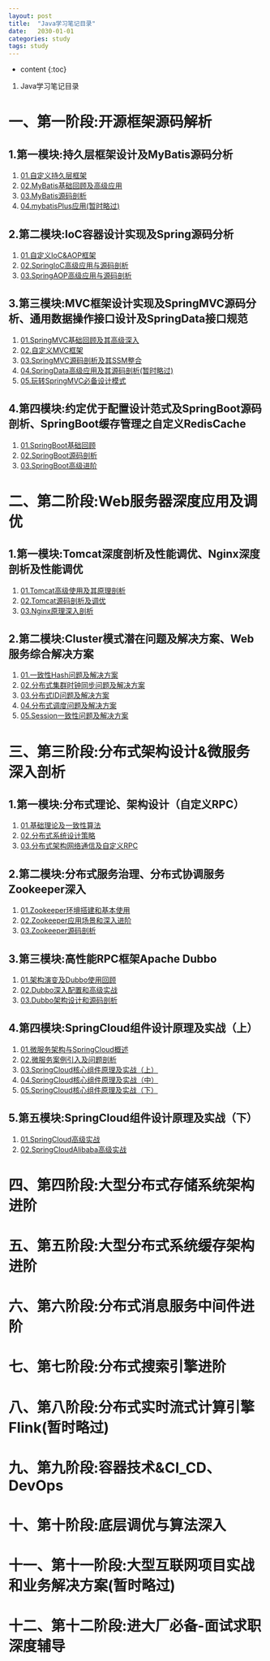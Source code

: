```yaml
---
layout: post
title:  "Java学习笔记目录"
date:   2030-01-01
categories: study
tags: study
---
```


* content
{:toc}

1. Java学习笔记目录





# 一、第一阶段:开源框架源码解析
## 1.第一模块:持久层框架设计及MyBatis源码分析
1. [01.自定义持久层框架](https://ttk1907.github.io/2021/05/16/lagou-java-01-01-01/)  
2. [02.MyBatis基础回顾及高级应用](https://ttk1907.github.io/2021/05/20/lagou-java-01-01-02/)  
3. [03.MyBatis源码剖析](https://ttk1907.github.io/2021/05/25/lagou-java-01-01-03/)  
4. [04.mybatisPlus应用(暂时略过)](https://ttk1907.github.io/2021/06/05/lagou-java-01-01-04/)  

## 2.第二模块:IoC容器设计实现及Spring源码分析
1. [01.自定义IoC&AOP框架](https://ttk1907.github.io/2021/05/29/lagou-java-01-02-01/)  
2. [02.SpringIoC高级应用与源码剖析](https://ttk1907.github.io/2021/05/30/lagou-java-01-02-02/)  
3. [03.SpringAOP高级应用与源码剖析](https://ttk1907.github.io/2021/05/31/lagou-java-01-02-03/)   

## 3.第三模块:MVC框架设计实现及SpringMVC源码分析、通用数据操作接口设计及SpringData接口规范
1. [01.SpringMVC基础回顾及其高级深入](https://ttk1907.github.io/2021/06/02/lagou-java-01-03-01/)  
2. [02.自定义MVC框架](https://ttk1907.github.io/2021/06/03/lagou-java-01-03-02/)  
3. [03.SpringMVC源码剖析及其SSM整合](https://ttk1907.github.io/2021/06/04/lagou-java-01-03-03/)  
4. [04.SpringData高级应用及其源码剖析(暂时略过)](https://ttk1907.github.io/2021/06/04/lagou-java-01-03-04/)  
5. [05.玩转SpringMVC必备设计模式](https://ttk1907.github.io/2021/06/05/lagou-java-01-03-05/)  

## 4.第四模块:约定优于配置设计范式及SpringBoot源码剖析、SpringBoot缓存管理之自定义RedisCache
1. [01.SpringBoot基础回顾](https://ttk1907.github.io/2021/06/05/lagou-java-01-04-01/)  
2. [02.SpringBoot源码剖析](https://ttk1907.github.io/2021/06/06/lagou-java-01-04-02/)  
3. [03.SpringBoot高级进阶](https://ttk1907.github.io/2021/06/06/lagou-java-01-04-03/)  

# 二、第二阶段:Web服务器深度应用及调优
## 1.第一模块:Tomcat深度剖析及性能调优、Nginx深度剖析及性能调优
1. [01.Tomcat高级使用及其原理剖析](https://ttk1907.github.io/2021/06/07/lagou-java-02-01-01/)  
2. [02.Tomcat源码剖析及调优](https://ttk1907.github.io/2021/06/08/lagou-java-02-01-02/)  
3. [03.Nginx原理深入剖析](https://ttk1907.github.io/2021/06/09/lagou-java-02-01-03/)  

## 2.第二模块:Cluster模式潜在问题及解决方案、Web服务综合解决方案
1. [01.一致性Hash问题及解决方案](https://ttk1907.github.io/2021/06/10/lagou-java-02-02-01/)  
2. [02.分布式集群时钟同步问题及解决方案](https://ttk1907.github.io/2021/06/10/lagou-java-02-02-01/#第部分-集群时钟同步问题)  
3. [03.分布式ID问题及解决方案](https://ttk1907.github.io/2021/06/10/lagou-java-02-02-01/#第三部分-分布式id解决案)  
4. [04.分布式调度问题及解决方案](https://ttk1907.github.io/2021/06/11/lagou-java-02-02-02/)  
5. [05.Session一致性问题及解决方案](https://ttk1907.github.io/2021/06/11/lagou-java-02-02-02/)  

# 三、第三阶段:分布式架构设计&微服务深入剖析
## 1.第一模块:分布式理论、架构设计（自定义RPC）
1. [01.基础理论及一致性算法](https://ttk1907.github.io/2021/06/12/lagou-java-03-01-01/)  
2. [02.分布式系统设计策略](https://ttk1907.github.io/2021/06/12/lagou-java-03-01-01/)  
3. [03.分布式架构网络通信及自定义RPC](https://ttk1907.github.io/2021/06/13/lagou-java-03-01-02/)  

## 2.第二模块:分布式服务治理、分布式协调服务Zookeeper深入
1. [01.Zookeeper环境搭建和基本使用](https://ttk1907.github.io/2021/06/14/lagou-java-03-02-01/)  
2. [02.Zookeeper应用场景和深入进阶](https://ttk1907.github.io/2021/06/14/lagou-java-03-02-02/)  
3. [03.Zookeeper源码剖析](https://ttk1907.github.io/2021/06/15/lagou-java-03-02-03/)  

## 3.第三模块:高性能RPC框架Apache Dubbo
1. [01.架构演变及Dubbo使用回顾]()
2. [02.Dubbo深入配置和高级实战]()
3. [03.Dubbo架构设计和源码剖析]()

## 4.第四模块:SpringCloud组件设计原理及实战（上）
1. [01.微服务架构与SpringCloud概述]()
2. [02.微服务案例引入及问题剖析]()
3. [03.SpringCloud核心组件原理及实战（上）]()
4. [04.SpringCloud核心组件原理及实战（中）]()
5. [05.SpringCloud核心组件原理及实战（下）]()

## 5.第五模块:SpringCloud组件设计原理及实战（下）
1. [01.SpringCloud高级实战]()
2. [02.SpringCloudAlibaba高级实战]()

# 四、第四阶段:大型分布式存储系统架构进阶
# 五、第五阶段:大型分布式系统缓存架构进阶
# 六、第六阶段:分布式消息服务中间件进阶
# 七、第七阶段:分布式搜索引擎进阶
# 八、第八阶段:分布式实时流式计算引擎Flink(暂时略过)
# 九、第九阶段:容器技术&CI_CD、DevOps
# 十、第十阶段:底层调优与算法深入
# 十一、第十一阶段:大型互联网项目实战和业务解决方案(暂时略过)
# 十二、第十二阶段:进大厂必备-面试求职深度辅导
